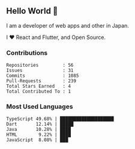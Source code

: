 ## Hello World 👋

I am a developer of web apps and other in Japan.

I ❤️ React and Flutter, and Open Source.

### Contributions

<!-- contributions start -->

    Repositories         : 56
    Issues               : 31
    Commits              : 1085
    Pull-Requests        : 239
    Total Stars Earned   : 4
    Total Contributed To : 1

<!-- contributions end -->

### Most Used Languages

<!-- most-used-languages start -->

    TypeScript 49.68% | ████████████████████
    Dart       12.14% | █████
    Java       10.28% | ████
    HTML        9.22% | ████
    JavaScript  8.08% | ███

<!-- most-used-languages end -->
